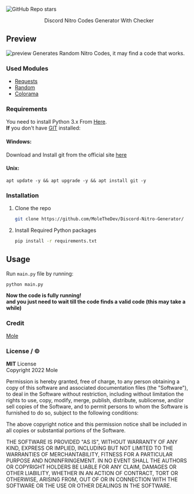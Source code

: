 ![GitHub Repo stars](https://img.shields.io/github/stars/MoleTheDev/Discord-Nitro-Generator?style=social)


<p align="center">Discord Nitro Codes Generator With Checker</p>

## Preview

<img src="https://i.ibb.co/p28Ssm0/IMG-20220209-172438.jpg" alt="preview">
Generates Random Nitro Codes, it may find a code that works.

### Used Modules

* [Requests](https://github.com/psf/requests)
* [Random](https://docs.python.org/3/library/random.html)
* [Colorama](https://github.com/tartley/colorama)

### Requirements
You need to install Python 3.x From [Here](https://www.python.org).<br>
**If** you don't have [GIT](https://git-scm.com/) installed:
#### Windows:
Download and Install git from the official site [here](https://git-scm.com/download/win)

#### Unix:
```
apt update -y && apt upgrade -y && apt install git -y
```

### Installation
1. Clone the repo
   ```sh
   git clone https://github.com/MoleTheDev/Discord-Nitro-Generator/
   ```
2. Install Required Python packages
   ```sh
   pip install -r requirements.txt
   ```
## Usage
Run ```main.py``` file by running:
```
python main.py
```
**Now the code is fully running!<br>and you just need to wait till the code finds a valid code (this may take a while)**

### Credit
[Mole](https://github.com/MoleTheDev/)

### License / ©️
**MIT** License<br>
Copyright 2022 Mole

Permission is hereby granted, free of charge, to any person obtaining a copy of this software and associated documentation files (the "Software"), to deal in the Software without restriction, including without limitation the rights to use, copy, modify, merge, publish, distribute, sublicense, and/or sell copies of the Software, and to permit persons to whom the Software is furnished to do so, subject to the following conditions:

The above copyright notice and this permission notice shall be included in all copies or substantial portions of the Software.

THE SOFTWARE IS PROVIDED "AS IS", WITHOUT WARRANTY OF ANY KIND, EXPRESS OR IMPLIED, INCLUDING BUT NOT LIMITED TO THE WARRANTIES OF MERCHANTABILITY, FITNESS FOR A PARTICULAR PURPOSE AND NONINFRINGEMENT. IN NO EVENT SHALL THE AUTHORS OR COPYRIGHT HOLDERS BE LIABLE FOR ANY CLAIM, DAMAGES OR OTHER LIABILITY, WHETHER IN AN ACTION OF CONTRACT, TORT OR OTHERWISE, ARISING FROM, OUT OF OR IN CONNECTION WITH THE SOFTWARE OR THE USE OR OTHER DEALINGS IN THE SOFTWARE.
